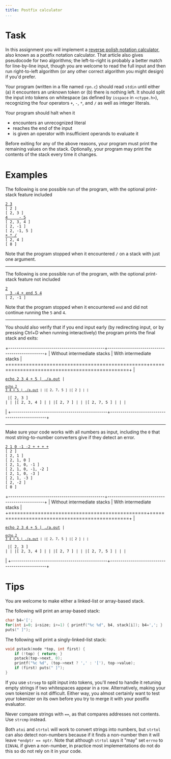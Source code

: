 ```yaml
---
title: Postfix calculator
...
```


# Task

In this assignment you will implement a [reverse polish notation calculator](http://en.wikipedia.org/wiki/Reverse_Polish_notation),
also known as a postfix notation calculator.
That article also gives pseudocode for two algorithms; the left-to-right is probably a better match for line-by-line input, though you are welcome to read the full input and then run right-to-left algorithm (or any other correct algorithm you might design) if you'd prefer.

Your program (written in a file named `rpn.c`)
should read `stdin` until either (a) it encounters an unknown token or (b) there is nothing left.
It should split the input into tokens on whitespace (as defined by `isspace` in `<ctype.h>`),
recognizing the four operators `+`, `-`, `*`, and `/`
as well as integer literals.

Your program should halt when it

- encounters an unrecognized literal
- reaches the end of the input
- is given an operator with insufficient operands to evaluate it

Before exiting for any of the above reasons, your program must print the remaining values on the stack.
Optionally, your program may print the contents of the stack every time it changes.

# Examples

The following is one possible run of the program, with the optional print-stack feature included
<pre><code><ins>2 3</ins>
[ 2 ]
[ 2, 3 ]
<ins>4     - 5</ins>
[ 2, 3, 4 ]
[ 2, -1 ]
[ 2, -1, 5 ]
<ins>+ * /</ins>
[ 2, 4 ]
[ 8 ]
</code></pre>
Note that the program stopped when it encountered `/` on a stack with just one argument.

----

The following is one possible run of the program, with the optional print-stack feature not included
<pre><code><ins>2</ins>
<ins>  3 -4 + end 5 4</ins>
[ 2, -1 ]
</code></pre>
Note that the program stopped when it encountered `end` and did not continue running the `5` and `4`.

----

You should also verify that if you end input early (by redirecting input, or by pressing Ctrl+D when running interactively) the program prints the final stack and exits:

+-----------------------------------------------+-----------------------------------------------+
| Without intermediate stacks                   | With intermediate stacks                      |
+===============================================+===============================================+
|<pre><code><ins>echo 2 3 4 + 5 | ./a.out</ins> |<pre><code><ins>echo 2 3 4 + 5 | ./a.out</ins> |
|[ 2, 7, 5 ]                                    |[ 2 ]                                          |
|</code></pre>                                  |[ 2, 3 ]                                       |
|                                               |[ 2, 3, 4 ]                                    |
|                                               |[ 2, 7 ]                                       |
|                                               |[ 2, 7, 5 ]                                    |
|                                               |</code></pre>                                  |
+-----------------------------------------------+-----------------------------------------------+

----

Make sure your code works with all numbers as input, including the `0` that most string-to-number converters give if they detect an error.
<pre><code><ins>2 1 0 -1 -2 + + + +</ins>
[ 2 ]
[ 2, 1 ]
[ 2, 1, 0 ]
[ 2, 1, 0, -1 ]
[ 2, 1, 0, -1, -2 ]
[ 2, 1, 0, -3 ]
[ 2, 1, -3 ]
[ 2, -2 ]
[ 0 ]
</code></pre>

+-----------------------------------------------+-----------------------------------------------+
| Without intermediate stacks                   | With intermediate stacks                      |
+===============================================+===============================================+
|<pre><code><ins>echo 2 3 4 + 5 | ./a.out</ins> |<pre><code><ins>echo 2 3 4 + 5 | ./a.out</ins> |
|[ 2, 7, 5 ]                                    |[ 2 ]                                          |
|</code></pre>                                  |[ 2, 3 ]                                       |
|                                               |[ 2, 3, 4 ]                                    |
|                                               |[ 2, 7 ]                                       |
|                                               |[ 2, 7, 5 ]                                    |
|                                               |</code></pre>                                  |
+-----------------------------------------------+-----------------------------------------------+

# Tips

You are welcome to make either a linked-list or array-based stack.

The following will print an array-based stack:

````c
char b4='[';
for(int i=0; i<size; i+=1) { printf("%c %d", b4, stack[i]); b4=','; }
puts(" ]");
````

The following will print a singly-linked-list stack:

````c
void pstack(node *top, int first) {
    if (!top) { return; }
    pstack(top->next, 0);
    printf("%c %d", (top->next ? ',' : '['), top->value);
    if (first) puts(" ]");
}
````

If you use `strsep` to split input into tokens, you'll need to handle it retuning empty strings if two whitespaces appear in a row.
Alternatively, making your own tokenizer is not difficult.
Either way, you almost certainly want to test your tokenizer on its own before you try to merge it with your postfix evaluator.

Never compare strings with `==`, as that compares addresses not contents. Use `strcmp` instead.

Both `atoi` and `strtol` will work to convert strings into numbers, but `strtol` can also detect non-numbers
because if it finds a non-number then it will leave `*endptr == nptr`.
Note that although `strtol` says it "may" set `errno` to `EINVAL` if given a non-number, in practice most implementations do not do this so do not rely on it in your code.
